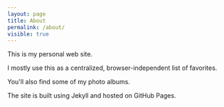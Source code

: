 ```yaml
---
layout: page
title: About
permalink: /about/
visible: true
---
```


This is my personal web site.

I mostly use this as a centralized, browser-independent list of favorites.

You'll also find some of my photo albums.

The site is built using Jekyll and hosted on GitHub Pages.